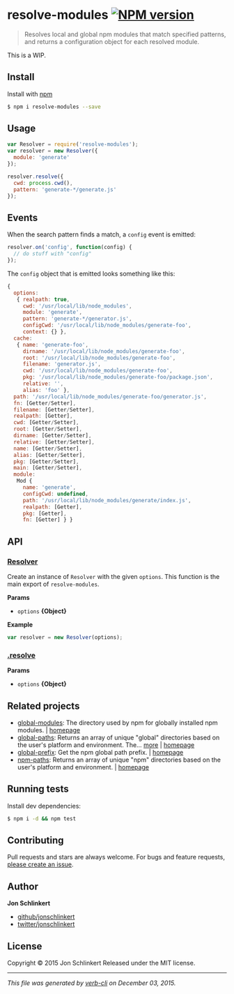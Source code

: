 # resolve-modules [![NPM version](https://badge.fury.io/js/resolve-modules.svg)](http://badge.fury.io/js/resolve-modules)

> Resolves local and global npm modules that match specified patterns, and returns a configuration object for each resolved module.

This is a WIP.

## Install

Install with [npm](https://www.npmjs.com/)

```sh
$ npm i resolve-modules --save
```

## Usage

```js
var Resolver = require('resolve-modules');
var resolver = new Resolver({
  module: 'generate'
});

resolver.resolve({
  cwd: process.cwd(),
  pattern: 'generate-*/generate.js'
});
```

## Events

When the search pattern finds a match, a `config` event is emitted:

```js
resolver.on('config', function(config) {
  // do stuff with "config"
});
```

The `config` object that is emitted looks something like this:

```js
{
  options:
   { realpath: true,
     cwd: '/usr/local/lib/node_modules',
     module: 'generate',
     pattern: 'generate-*/generator.js',
     configCwd: '/usr/local/lib/node_modules/generate-foo',
     context: {} },
  cache:
   { name: 'generate-foo',
     dirname: '/usr/local/lib/node_modules/generate-foo',
     root: '/usr/local/lib/node_modules/generate-foo',
     filename: 'generator.js',
     cwd: '/usr/local/lib/node_modules/generate-foo',
     pkg: '/usr/local/lib/node_modules/generate-foo/package.json',
     relative: '',
     alias: 'foo' },
  path: '/usr/local/lib/node_modules/generate-foo/generator.js',
  fn: [Getter/Setter],
  filename: [Getter/Setter],
  realpath: [Getter],
  cwd: [Getter/Setter],
  root: [Getter/Setter],
  dirname: [Getter/Setter],
  relative: [Getter/Setter],
  name: [Getter/Setter],
  alias: [Getter/Setter],
  pkg: [Getter/Setter],
  main: [Getter/Setter],
  module:
   Mod {
     name: 'generate',
     configCwd: undefined,
     path: '/usr/local/lib/node_modules/generate/index.js',
     realpath: [Getter],
     pkg: [Getter],
     fn: [Getter] } }
```

## API

### [Resolver](index.js#L26)

Create an instance of `Resolver` with the given `options`. This function is the main export of `resolve-modules`.

**Params**

* `options` **{Object}**

**Example**

```js
var resolver = new Resolver(options);
```

### [.resolve](index.js#L44)

**Params**

* `options` **{Object}**

## Related projects

* [global-modules](https://www.npmjs.com/package/global-modules): The directory used by npm for globally installed npm modules. | [homepage](https://github.com/jonschlinkert/global-modules)
* [global-paths](https://www.npmjs.com/package/global-paths): Returns an array of unique "global" directories based on the user's platform and environment. The… [more](https://www.npmjs.com/package/global-paths) | [homepage](https://github.com/jonschlinkert/global-paths)
* [global-prefix](https://www.npmjs.com/package/global-prefix): Get the npm global path prefix. | [homepage](https://github.com/jonschlinkert/global-prefix)
* [npm-paths](https://www.npmjs.com/package/npm-paths): Returns an array of unique "npm" directories based on the user's platform and environment. | [homepage](https://github.com/jonschlinkert/npm-paths)

## Running tests

Install dev dependencies:

```sh
$ npm i -d && npm test
```

## Contributing

Pull requests and stars are always welcome. For bugs and feature requests, [please create an issue](https://github.com/jonschlinkert/resolve-modules/issues/new).

## Author

**Jon Schlinkert**

+ [github/jonschlinkert](https://github.com/jonschlinkert)
+ [twitter/jonschlinkert](http://twitter.com/jonschlinkert)

## License

Copyright © 2015 Jon Schlinkert
Released under the MIT license.

***

_This file was generated by [verb-cli](https://github.com/assemble/verb-cli) on December 03, 2015._